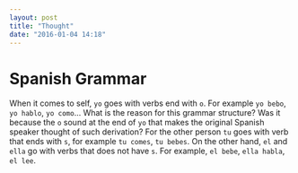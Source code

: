 ```yaml
---
layout: post
title: "Thought"
date: "2016-01-04 14:18"
---
```


# Spanish Grammar

When it comes to self, `yo` goes with verbs end with `o`. For example `yo bebo`, `yo hablo`, `yo como`... What is the reason for this grammar structure? Was it because the `o` sound at the end of `yo` that makes the original Spanish speaker thought of such derivation? For the other person `tu` goes with verb that ends with `s`, for example `tu comes`, `tu bebes`. On the other hand, `el` and `ella` go with verbs that does not have `s`. For example, `el bebe`, `ella habla`, `el lee`.
